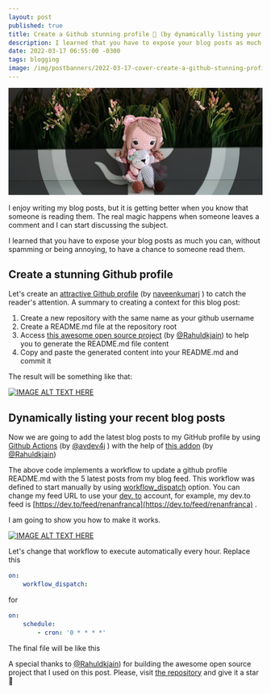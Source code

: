 ```yaml
---
layout: post
published: true
title: Create a Github stunning profile 💫 (by dynamically listing your recent blog posts)
description: I learned that you have to expose your blog posts as much you can, without spamming or being annoying, to have a chance to someone read them.
date: 2022-03-17 06:55:00 -0300
tags: blogging
image: /img/postbanners/2022-03-17-cover-create-a-github-stunning-profile.jpeg
---
```

![cover image](/img/postbanners/2022-03-17-cover-create-a-github-stunning-profile.jpeg)

I enjoy writing my blog posts, but it is getting better when you know that someone is reading them. The real magic happens when someone leaves a comment and I can start discussing the subject. 

I learned that you have to expose your blog posts as much you can, without spamming or being annoying, to have a chance to someone read them.

## Create a stunning Github profile

Let's create an [attractive Github profile](https://naveenkumarj.hashnode.dev/tricks-and-hacks-how-to-make-your-github-profile-readmemd-looks-stunning-within-3-steps) (by  [naveenkumarj](https://www.linkedin.com/in/naveenkumar-j-610147174/)  )  to catch the reader's attention. A summary to creating a context for this blog post:

1. Create a new repository with the same name as your github username 
2. Create a README.md file at the repository root
3. Access [this awesome open source project](https://rahuldkjain.github.io/gh-profile-readme-generator/) (by [@Rahuldkjain](https://twitter.com/Rahuldkjain)) to help you to generate the README.md file content
4. Copy and paste the generated content into your README.md and commit it

The result will be something like that:

[![IMAGE ALT TEXT HERE](http://img.youtube.com/vi/byMQDWcsKIY/0.jpg)](http://www.youtube.com/watch?v=byMQDWcsKIY)

## Dynamically listing your recent blog posts

Now we are going to add the latest blog posts to my GitHub profile by using [Github Actions](https://dev.to/entando/get-started-with-github-actions-1gde) (by [@avdev4j](https://twitter.com/avdev4j) ) with the help of [this addon](https://rahuldkjain.github.io/gh-profile-readme-generator/addons) (by [@Rahuldkjain](https://twitter.com/Rahuldkjain))

<script src="https://gist.github.com/renanfranca/66eef25dd7fb00ace885e07d049cfc79.js"></script>

The above code implements a workflow to update a github profile README.md with the 5 latest posts from my blog feed. This workflow was defined to start manually by using [workflow_dispatch](https://docs.github.com/en/actions/using-workflows/events-that-trigger-workflows#workflow_dispatch) option. You can change my feed URL to use your [dev. to](http://dev.to) account, for example, my dev.to feed is [https://dev.to/feed/renanfranca](https://dev.to/feed/renanfranca) .

I am going to show you how to make it works.

[![IMAGE ALT TEXT HERE](http://img.youtube.com/vi/vSzr4HO8x24/0.jpg)](http://www.youtube.com/watch?v=vSzr4HO8x24)

Let's change that workflow to execute automatically every hour. Replace this
```yaml
on: 
    workflow_dispatch:
```
for 

```yaml
on: 
    schedule:
        - cron: '0 * * * *'
```
The final file will be like this

<script src="https://gist.github.com/renanfranca/8fe7bf5c34cbc28e849c0bc14fea2437.js"></script>

A special thanks to [@Rahuldkjain](https://twitter.com/Rahuldkjain)) for building the awesome open source project that I used on this post. Please, visit [the repository](https://github.com/rahuldkjain/github-profile-readme-generator) and give it a star 🤩

